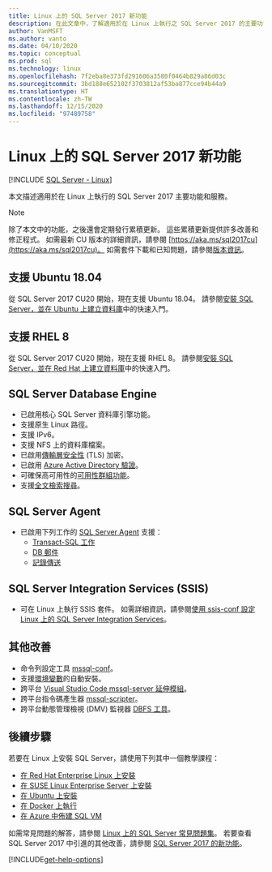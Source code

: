 ```yaml
---
title: Linux 上的 SQL Server 2017 新功能
description: 在此文章中，了解適用於在 Linux 上執行之 SQL Server 2017 的主要功能與服務。
author: VanMSFT
ms.author: vanto
ms.date: 04/10/2020
ms.topic: conceptual
ms.prod: sql
ms.technology: linux
ms.openlocfilehash: 7f2eba8e373fd291606a3580f0464b829a86d03c
ms.sourcegitcommit: 3bd188e652102f3703812af53ba877cce94b44a9
ms.translationtype: HT
ms.contentlocale: zh-TW
ms.lasthandoff: 12/15/2020
ms.locfileid: "97489758"
---
```

# <a name="whats-new-for-sql-server-2017-on-linux"></a>Linux 上的 SQL Server 2017 新功能

[!INCLUDE [SQL Server - Linux](../includes/applies-to-version/sql-linux.md)]

本文描述適用於在 Linux 上執行的 SQL Server 2017 主要功能和服務。

> [!NOTE]
> 除了本文中的功能，之後還會定期發行累積更新。 這些累積更新提供許多改善和修正程式。 如需最新 CU 版本的詳細資訊，請參閱 [https://aka.ms/sql2017cu](https://aka.ms/sql2017cu)。 如需套件下載和已知問題，請參閱[版本資訊](sql-server-linux-release-notes.md)。

## <a name="ubuntu-1804-supported"></a>支援 Ubuntu 18.04

從 SQL Server 2017 CU20 開始，現在支援 Ubuntu 18.04。 請參閱[安裝 SQL Server，並在 Ubuntu 上建立資料庫](quickstart-install-connect-ubuntu.md)中的快速入門。

## <a name="rhel-8-supported"></a>支援 RHEL 8

從 SQL Server 2017 CU20 開始，現在支援 RHEL 8。 請參閱[安裝 SQL Server，並在 Red Hat 上建立資料庫](quickstart-install-connect-red-hat.md)中的快速入門。

## <a name="sql-server-database-engine"></a>SQL Server Database Engine

- 已啟用核心 SQL Server 資料庫引擎功能。
- 支援原生 Linux 路徑。
- 支援 IPv6。
- 支援 NFS 上的資料庫檔案。
- 已啟用[傳輸層安全性](sql-server-linux-encrypted-connections.md) (TLS) 加密。
- 已啟用 [Azure Active Directory 驗證](sql-server-linux-active-directory-authentication.md)。
- 可確保高可用性的[可用性群組功能](sql-server-linux-availability-group-overview.md)。
- 支援[全文檢索搜尋](sql-server-linux-setup-full-text-search.md)。

## <a name="sql-server-agent"></a>SQL Server Agent

- 已啟用下列工作的 [SQL Server Agent](sql-server-linux-setup-sql-agent.md) 支援：
  - [Transact-SQL 工作](sql-server-linux-run-sql-server-agent-job.md)
  - [DB 郵件](sql-server-linux-db-mail-sql-agent.md)
  - [記錄傳送](sql-server-linux-use-log-shipping.md)

## <a name="sql-server-integration-services-ssis"></a>SQL Server Integration Services (SSIS)

- 可在 Linux 上執行 SSIS 套件。 如需詳細資訊，請參閱[使用 ssis-conf 設定 Linux 上的 SQL Server Integration Services](sql-server-linux-configure-ssis.md)。

## <a name="other-improvements"></a>其他改善

- 命令列設定工具 [mssql-conf](sql-server-linux-configure-mssql-conf.md)。
- 支援[環境變數](sql-server-linux-configure-environment-variables.md)的自動安裝。
- 跨平台 [Visual Studio Code mssql-server 延伸模組](../tools/visual-studio-code/sql-server-develop-use-vscode.md)。
- 跨平台指令碼產生器 [mssql-scripter](https://github.com/Microsoft/sql-xplat-cli/blob/dev/doc/usage_guide.md)。
- 跨平台動態管理檢視 (DMV) 監視器 [DBFS 工具](https://github.com/Microsoft/dbfs)。

## <a name="next-steps"></a>後續步驟

若要在 Linux 上安裝 SQL Server，請使用下列其中一個教學課程：

- [在 Red Hat Enterprise Linux 上安裝](quickstart-install-connect-red-hat.md)
- [在 SUSE Linux Enterprise Server 上安裝](quickstart-install-connect-suse.md)
- [在 Ubuntu 上安裝](quickstart-install-connect-ubuntu.md)
- [在 Docker 上執行](quickstart-install-connect-docker.md)
- [在 Azure 中佈建 SQL VM](/azure/virtual-machines/linux/sql/provision-sql-server-linux-virtual-machine?toc=/sql/toc/toc.json)

如需常見問題的解答，請參閱 [Linux 上的 SQL Server 常見問題集](sql-server-linux-faq.md)。 若要查看 SQL Server 2017 中引進的其他改善，請參閱 [SQL Server 2017 的新功能](../sql-server/what-s-new-in-sql-server-2017.md)。

[!INCLUDE[get-help-options](../includes/paragraph-content/get-help-options.md)]
